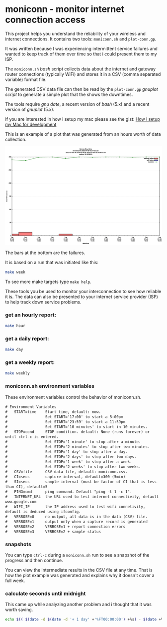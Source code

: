 # moniconn - monitor internet connection access

This project helps you understand the reliability of your wireless and
internet connections. It contains two tools: `moniconn.sh` and
`plot-conn.gp`.

It was written because I was experiencing intermittent service failures
and wanted to keep track of them over time so that i could present
them to my ISP.

The `moniconn.sh` _bash_ script collects data about the internet and
gateway router connections (typically WiFi) and stores it in a CSV
(comma separated variable) format file.

The generated CSV data file can then be read by the `plot-conn.gp`
_gnuplot script_ to generate a simple plot that the shows the
downtimes.

The tools require _gnu date_, a recent version of _bash_ (5.x)
and a recent version of _gnuplot_ (5.x).

If you are interested in how i setup my mac please see the gist:
[How i setup my Mac for development](https://gist.github.com/jlinoff/adb0a9b886085d9f3a4719571cfad901)

This is an example of a plot that was generated from an hours worth of
data collection.

<img src="plot-example.png" alt="plot-example">

The bars at the bottom are the failures.

It is based on a run that was initiated like this:

```bash
make week
```

To see more make targets type `make help`.

These tools you be used to monitor your interconnection
to see how reliable it is. The data can also be presented
to your internet service provider (ISP) to help track
down service problems.

### get an hourly report:

```bash
make hour
```

### get a daily report:

```bash
make day
```

### get a weekly report:

```bash
make weekly
```

### moniconn.sh environment variables
These environment variables control the behavior of moniconn.sh.
```
# Environment Variables
#   START=time    Start time, default: now.
#                 Set START='17:00' to start a 5:00pm
#                 Set START='23:59' to start a 11:59pm
#                 Set START='10 minutes' to start in 10 minutes.
#   STOP=cond     STOP condition. default: None (runs forever) or until ctrl-c is entered.
#                 Set STOP='1 minute' to stop after a minute.
#                 Set STOP='2 minutes' to stop after two minutes.
#                 Set STOP='1 day' to stop after a day.
#                 Set STOP='2 days' to stop after two days.
#                 Set STOP='1 week' to stop after a week.
#                 Set STOP='2 weeks' to stop after two weeks.
#   CSV=file      CSV data file, default: moniconn.csv.
#   CI=secs       capture interval, defauLt=300 (5min)
#   SI=secs       sample interval (must be factor of CI that is less than CI), default=5
#   PING=cmd      ping command. Default "ping -t 1 -c 1".
#   INTERNET_URL  the URL used to test internet connectivity, default www.google.com
#   WIFI_IP       the IP address used to test wifi connetivity, default is deduced using ifconfig.
#   VERBOSE=0     no output, all data is in the data (CSV) file.
#   VERBOSE=1     output only when a capture record is generated
#   VERBOSE=2     VERBOSE=1 + report connection errors
#   VERBOSE=3     VERBOSE=2 + sample status
```

### snapshots
You can type `ctrl-c` during a `moniconn.sh` run to see a snapshot of the progress and then continue.

You can view the intermediate results in the CSV file at any time. That is how the plot example was
generated and explains why it doesn't cover a full week.

### calculate seconds until midnight
This came up while analyzing another problem and i thought that it was worth saving.
```bash
echo $(( $(date -d $(date -d '+ 1 day' +'%FT00:00:00') +%s) - $(date +%s) ))
```
